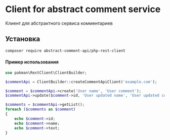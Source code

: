 # Client for abstract comment service 

Клиент для абстрактного сервиса комментариев 

## Установка

```bash
composer require abstract-comment-api/php-rest-client
```

#### Пример использования
```php
use pakman\RestClient\ClientBuilder;

$commentApi = ClientBuilder::createCommentApiClient('example.com');

$comment = $commentApi->create('User name', 'User comment');
$commentApi->update($comment->id, 'User updated name', 'User updated comment');

$comments = $commentApi->getList();
foreach ($comments as $comment)
{
    echo $comment->id;
    echo $comment->name;
    echo $comment->text;
}
```
